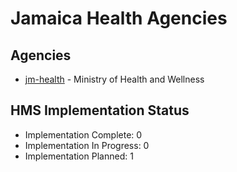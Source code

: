 # Jamaica Health Agencies

## Agencies

- [jm-health](jm-health/index.md) - Ministry of Health and Wellness

## HMS Implementation Status

- Implementation Complete: 0
- Implementation In Progress: 0
- Implementation Planned: 1
